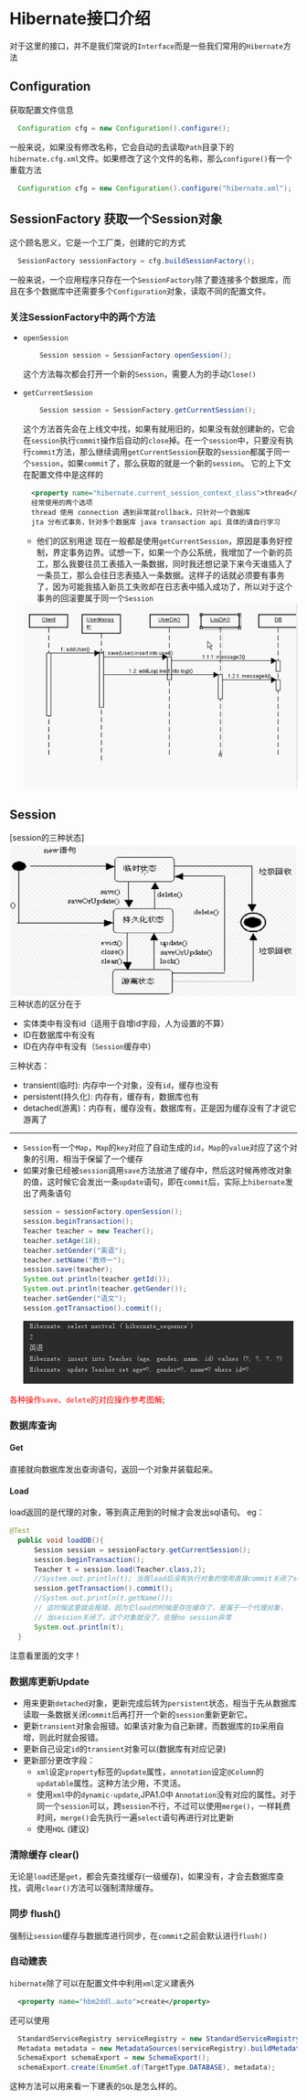 # Hibernate接口介绍
对于这里的接口，并不是我们常说的`Interface`而是一些我们常用的`Hibernate`方法
## Configuration
获取配置文件信息
```java
  Configuration cfg = new Configuration().configure();
```
一般来说，如果没有修改名称，它会自动的去读取`Path`目录下的`hibernate.cfg.xml`文件。如果修改了这个文件的名称，那么`configure()`有一个重载方法
```java
  Configuration cfg = new Configuration().configure("hibernate.xml");
```
## SessionFactory 获取一个Session对象
这个顾名思义，它是一个工厂类，创建的它的方式
```java
  SessionFactory sessionFactory = cfg.buildSessionFactory();
```
一般来说，一个应用程序只存在一个`SessionFactory`除了要连接多个数据库，而且在多个数据库中还需要多个`Configuration`对象，读取不同的配置文件。
### 关注SessionFactory中的两个方法
* `openSession`
  ```java
      Session session = SessionFactory.openSession();
  ```
  这个方法每次都会打开一个新的`Session`，需要人为的手动`Close()`

* `getCurrentSession`
  ```java
      Session session = SessionFactory.getCurrentSession();
  ```
  这个方法首先会在上线文中找，如果有就用旧的，如果没有就创建新的，它会在`session`执行`commit`操作后自动的`close`掉。在一个`session`中，只要没有执行`commit`方法，那么继续调用`getCurrentSession`获取的`session`都属于同一个`session`，如果`commit`了，那么获取的就是一个新的`session`。
  它的上下文在配置文件中是这样的
  ```xml
    <property name="hibernate.current_session_context_class">thread</property>
    经常使用的两个选项
    thread 使用 connection 遇到异常就rollback，只针对一个数据库
    jta 分布式事务，针对多个数据库 java transaction api 具体的请自行学习
  ```
  * 他们的区别用途
  现在一般都是使用`getCurrentSession`，原因是事务好控制，界定事务边界。试想一下，如果一个办公系统，我增加了一个新的员工，那么我要往员工表插入一条数据，同时我还想记录下来今天谁插入了一条员工，那么会往日志表插入一条数据。这样子的话就必须要有事务了，因为可能我插入新员工失败却在日志表中插入成功了，所以对于这个事务的回滚要属于同一个`Session`
  <img src="img/getCurrentSession.png"/>

## Session
[session的三种状态]
<img src="img/hibernateStatus.png"/>
三种状态的区分在于
* 实体类中有没有id（适用于自增id字段，人为设置的不算）
* ID在数据库中有没有
* ID在内存中有没有（`Session`缓存中）

三种状态：
* transient(临时): 内存中一个对象，没有`id`，缓存也没有
* persistent(持久化): 内存有，缓存有，数据库也有
* detached(游离)：内存有，缓存没有，数据库有，正是因为缓存没有了才说它游离了

***
* `Session`有一个`Map`，`Map`的`key`对应了自动生成的`id`，`Map`的`value`对应了这个对象的引用，相当于保留了一个缓存
* 如果对象已经被`session`调用`save`方法放进了缓存中，然后这时候再修改对象的值，这时候它会发出一条`update`语句，即在`commit`后，实际上`hibernate`发出了两条语句
  ```java
  session = sessionFactory.openSession();
  session.beginTransaction();
  Teacher teacher = new Teacher();
  teacher.setAge(18);
  teacher.setGender("英语");
  teacher.setName("教师一");
  session.save(teacher);
  System.out.println(teacher.getId());
  System.out.println(teacher.getGender());
  teacher.setGender("语文");
  session.getTransaction().commit();
  ```
  <img src="img/twosql.png"/>
<font color = "red">各种操作`save`、`delete`的对应操作参考图解</font>;

### 数据库查询
#### Get
直接就向数据库发出查询语句，返回一个对象并装载起来。
#### Load
load返回的是代理的对象，等到真正用到的时候才会发出sql语句。
eg：
```java
@Test
  public void loadDB(){
      Session session = sessionFactory.getCurrentSession();
      session.beginTransaction();
      Teacher t = session.load(Teacher.class,2);
      //System.out.println(t); 当我load后没有执行对象的使用直接commit关闭了session
      session.getTransaction().commit();
      //System.out.println(t.getName());
      // 这时候这里就会报错，因为它load的时候是存在缓存了，是属于一个代理对象，
      // 当session关闭了，这个对象就没了，会报no session异常
      System.out.println(t);
  }
```
注意看里面的文字！

### 数据库更新Update
* 用来更新`detached`对象，更新完成后转为`persistent`状态，相当于先从数据库读取一条数据关闭`commit`后再打开一个新的`session`重新更新它。
* 更新`transient`对象会报错。如果该对象为自己新建，而数据库的`ID`采用自增，则此时就会报错。
* 更新自己设定`id`的`transient`对象可以(数据库有对应记录)
* 更新部分更改字段：
  - `xml`设定`property`标签的`update`属性，`annotation`设定`@Column`的`updatable`属性。这种方法少用，不灵活。
  - 使用`xml`中的`dynamic-update`,JPA1.0中 `Annotation`没有对应的属性。对于同一个`session`可以，跨`session`不行，不过可以使用`merge()`，一样耗费时间，`merge()`会先执行一遍`select`语句再进行对比更新
  - 使用`HQL` (建议)

### 清除缓存 clear()
无论是`load`还是`get`，都会先查找缓存(一级缓存)，如果没有，才会去数据库查找，调用`clear()`方法可以强制清除缓存。

### 同步 flush()
强制让`session`缓存与数据库进行同步，在`commit`之前会默认进行`flush()`

### 自动建表
`hibernate`除了可以在配置文件中利用`xml`定义建表外
```xml
  <property name="hbm2ddl.auto">create</property>
```
还可以使用
```java
  StandardServiceRegistry serviceRegistry = new StandardServiceRegistryBuilder().configure("hibernate/hibernateLearn.cfg.xml").build();
  Metadata metadata = new MetadataSources(serviceRegistry).buildMetadata();
  SchemaExport schemaExport = new SchemaExport();
  schemaExport.create(EnumSet.of(TargetType.DATABASE), metadata);
```
这种方法可以用来看一下建表的`SQL`是怎么样的。
